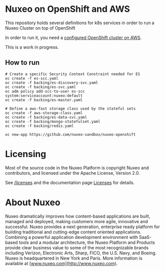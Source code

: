 # Nuxeo on OpenShift and AWS

This repository holds several definitions for k8s services in order to run a Nuxeo Cluster on top of OpenShift

In order to run it, you need a [configured OpenShift cluster on AWS](https://github.com/openshift/openshift-ansible-contrib/tree/master/reference-architecture/aws-ansible). 

This is a work in progress.


## How to run
   
    # Create a specific Security Context Constraint needed for ES
    oc create -f es-scc.yaml
    oc create -f backing/es-discovery-svc.yaml
    oc create -f backing/es-svc.yaml
    oc adm policy add-scc-to-user es-scc system:serviceaccount:nuxeo:default
    oc create -f backing/es-master.yaml
    
    # Define a aws-fast storage class used by the stateful sets
    oc create -f aws-storage-class.yaml
    oc create -f backing/es-data-svc.yaml
    oc create -f backing/mongo-statefulset.yaml
    oc create -f backing/redis.yaml
    
    oc new-app https://github.com/nuxeo-sandbox/nuxeo-openshift

# Licensing

Most of the source code in the Nuxeo Platform is copyright Nuxeo and
contributors, and licensed under the Apache License, Version 2.0.

See [/licenses](/licenses) and the documentation page [Licenses](http://doc.nuxeo.com/x/gIK7) for details.

# About Nuxeo

Nuxeo dramatically improves how content-based applications are built, managed and deployed, making customers more agile, innovative and successful. Nuxeo provides a next generation, enterprise ready platform for building traditional and cutting-edge content oriented applications. Combining a powerful application development environment with SaaS-based tools and a modular architecture, the Nuxeo Platform and Products provide clear business value to some of the most recognizable brands including Verizon, Electronic Arts, Sharp, FICO, the U.S. Navy, and Boeing. Nuxeo is headquartered in New York and Paris. More information is available at [www.nuxeo.com](http://www.nuxeo.com).





